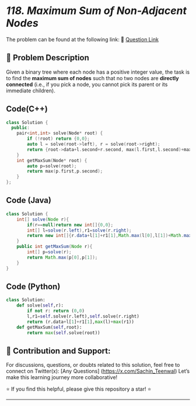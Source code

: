 # *118. Maximum Sum of Non-Adjacent Nodes*

The problem can be found at the following link: 🔗 [Question Link](https://www.geeksforgeeks.org/problems/maximum-sum-of-non-adjacent-nodes/1)


## **🧩 Problem Description**

Given a binary tree where each node has a positive integer value, the task is to find the **maximum sum of nodes** such that no two nodes are **directly connected** (i.e., if you pick a node, you cannot pick its parent or its immediate children).


## Code(C++)
```cpp
class Solution {
  public:
    pair<int,int> solve(Node* root) {
        if (!root) return {0,0};
        auto l = solve(root->left), r = solve(root->right);
        return {root->data+l.second+r.second, max(l.first,l.second)+max(r.first,r.second)};
    }
    int getMaxSum(Node* root) {
        auto p=solve(root);
        return max(p.first,p.second);
    }
};
```

## Code (Java)

```java
class Solution {
    int[] solve(Node r){
        if(r==null)return new int[]{0,0};
        int[] l=solve(r.left),r1=solve(r.right);
        return new int[]{r.data+l[1]+r1[1],Math.max(l[0],l[1])+Math.max(r1[0],r1[1])};
    }
    public int getMaxSum(Node r){
        int[] p=solve(r);
        return Math.max(p[0],p[1]);
    }
}
```

## Code (Python)

```python
class Solution:
    def solve(self,r):
        if not r: return (0,0)
        l,r1=self.solve(r.left),self.solve(r.right)
        return (r.data+l[1]+r1[1],max(l)+max(r1))
    def getMaxSum(self,root):
        return max(self.solve(root))
```



## 🎯 **Contribution and Support:**

For discussions, questions, or doubts related to this solution, feel free to connect on Twitter(x): [Any Questions] (https://x.com/Sachin_Teenwal) Let’s make this learning journey more collaborative!

⭐ If you find this helpful, please give this repository a star! ⭐

---
